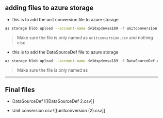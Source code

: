 ## adding files to azure storage
- this is to add the unit conversion file to azure storage
```bash
az storage blob upload --account-name dv1dxpdevsa189 -f unitconversion.csv -c ydxvisualization -n "data-config/source-def/unitconversion.csv" --sas-token "se=2025-05-28T13%3A40Z&sp=rwdl&spr=https&sv=2022-11-02&sr=c&sig=I9xIfo0DxAROMulZHh6eDGud1%2B7Okayz0WhrWZHFoB8%3D" --overwrite
```
> Make sure the file is only named as `unitconversion.csv` and nothing else

- this is to add the DataSourceDef file to azure storage
```bash
az storage blob upload --account-name dv1dxpdevsa189 -f DataSourceDef.csv -c ydxvisualization -n "data-config/source-def/DataSourceDef.csv" --sas-token "se=2025-05-28T13%3A40Z&sp=rwdl&spr=https&sv=2022-11-02&sr=c&sig=I9xIfo0DxAROMulZHh6eDGud1%2B7Okayz0WhrWZHFoB8%3D" --overwrite
```
> Make sure the file is only named as 

---
## Final files
- DataSourceDef
![[DataSourceDef 2.csv]]

- Unit conversion csv
![[unitconversion (2).csv]]